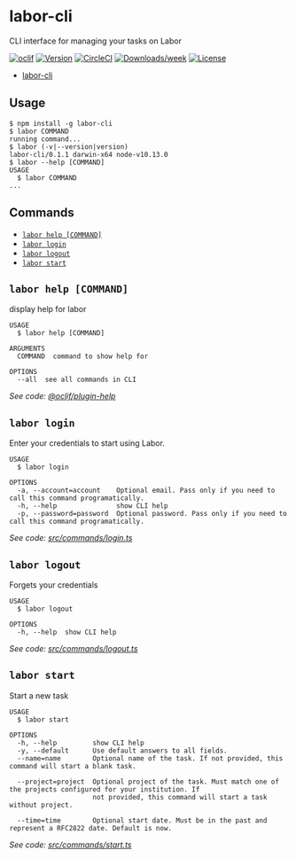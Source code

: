 # labor-cli

CLI interface for managing your tasks on Labor

[![oclif](https://img.shields.io/badge/cli-oclif-brightgreen.svg)](https://oclif.io)
[![Version](https://img.shields.io/npm/v/labor-cli.svg)](https://npmjs.org/package/labor-cli)
[![CircleCI](https://circleci.com/gh/Yurickh/labor-cli/tree/master.svg?style=shield)](https://circleci.com/gh/Yurickh/labor-cli/tree/master)
[![Downloads/week](https://img.shields.io/npm/dw/labor-cli.svg)](https://npmjs.org/package/labor-cli)
[![License](https://img.shields.io/npm/l/labor-cli.svg)](https://github.com/Yurickh/labor-cli/blob/master/package.json)

<!-- toc -->

- [labor-cli](#labor-cli)
  <!-- tocstop -->

## Usage

<!-- usage -->

```sh-session
$ npm install -g labor-cli
$ labor COMMAND
running command...
$ labor (-v|--version|version)
labor-cli/0.1.1 darwin-x64 node-v10.13.0
$ labor --help [COMMAND]
USAGE
  $ labor COMMAND
...
```

<!-- usagestop -->

## Commands

<!-- commands -->

- [`labor help [COMMAND]`](#labor-help-command)
- [`labor login`](#labor-login)
- [`labor logout`](#labor-logout)
- [`labor start`](#labor-start)

## `labor help [COMMAND]`

display help for labor

```
USAGE
  $ labor help [COMMAND]

ARGUMENTS
  COMMAND  command to show help for

OPTIONS
  --all  see all commands in CLI
```

_See code: [@oclif/plugin-help](https://github.com/oclif/plugin-help/blob/v2.1.4/src/commands/help.ts)_

## `labor login`

Enter your credentials to start using Labor.

```
USAGE
  $ labor login

OPTIONS
  -a, --account=account    Optional email. Pass only if you need to call this command programatically.
  -h, --help               show CLI help
  -p, --password=password  Optional password. Pass only if you need to call this command programatically.
```

_See code: [src/commands/login.ts](https://github.com/Yurickh/labor-cli/blob/v0.1.1/src/commands/login.ts)_

## `labor logout`

Forgets your credentials

```
USAGE
  $ labor logout

OPTIONS
  -h, --help  show CLI help
```

_See code: [src/commands/logout.ts](https://github.com/Yurickh/labor-cli/blob/v0.1.1/src/commands/logout.ts)_

## `labor start`

Start a new task

```
USAGE
  $ labor start

OPTIONS
  -h, --help         show CLI help
  -y, --default      Use default answers to all fields.
  --name=name        Optional name of the task. If not provided, this command will start a blank task.

  --project=project  Optional project of the task. Must match one of the projects configured for your institution. If
                     not provided, this command will start a task without project.

  --time=time        Optional start date. Must be in the past and represent a RFC2822 date. Default is now.
```

_See code: [src/commands/start.ts](https://github.com/Yurickh/labor-cli/blob/v0.1.1/src/commands/start.ts)_

<!-- commandsstop -->
